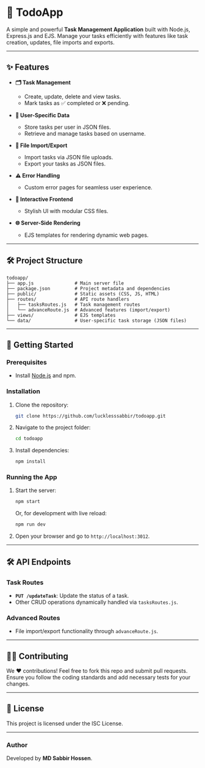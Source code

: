 
# 📝 TodoApp

A simple and powerful **Task Management Application** built with Node.js, Express.js and EJS. Manage your tasks efficiently with features like task creation, updates, file imports and exports.

---

## ✨ Features

- **🗂️ Task Management**
  - Create, update, delete and view tasks.
  - Mark tasks as ✅ completed or ❌ pending.

- **👤 User-Specific Data**
  - Store tasks per user in JSON files.
  - Retrieve and manage tasks based on username.

- **📁 File Import/Export**
  - Import tasks via JSON file uploads.
  - Export your tasks as JSON files.

- **⚠️ Error Handling**
  - Custom error pages for seamless user experience.

- **🎨 Interactive Frontend**
  - Stylish UI with modular CSS files.

- **🌐 Server-Side Rendering**
  - EJS templates for rendering dynamic web pages.

---

## 🛠️ Project Structure

```plaintext
todoapp/
├── app.js               # Main server file
├── package.json         # Project metadata and dependencies
├── public/              # Static assets (CSS, JS, HTML)
├── routes/              # API route handlers
│   ├── tasksRoutes.js   # Task management routes
│   └── advanceRoute.js  # Advanced features (import/export)
├── views/               # EJS templates
└── data/                # User-specific task storage (JSON files)
```

---

## 🚀 Getting Started

### Prerequisites
- Install [Node.js](https://nodejs.org) and npm.

### Installation
1. Clone the repository:
   ```bash
   git clone https://github.com/lucklesssabbir/todoapp.git
   ```
2. Navigate to the project folder:
   ```bash
   cd todoapp
   ```
3. Install dependencies:
   ```bash
   npm install
   ```

### Running the App
1. Start the server:
   ```bash
   npm start
   ```
   Or, for development with live reload:
   ```bash
   npm run dev
   ```
2. Open your browser and go to `http://localhost:3012`.

---

## 🛠️ API Endpoints

### Task Routes
- **`PUT /updateTask`**: Update the status of a task.
- Other CRUD operations dynamically handled via `tasksRoutes.js`.

### Advanced Routes
- File import/export functionality through `advanceRoute.js`.

---

## 🧑‍💻 Contributing

We ❤️ contributions! Feel free to fork this repo and submit pull requests. Ensure you follow the coding standards and add necessary tests for your changes.

---

## 📄 License

This project is licensed under the ISC License.

---

### Author
Developed by **MD Sabbir Hossen**.
